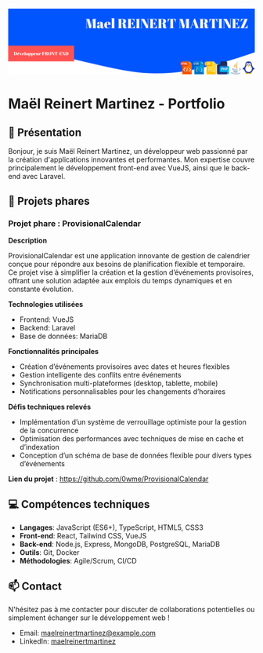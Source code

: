 ![alt text](./header.png)

# Maël Reinert Martinez - Portfolio

## 👋 Présentation

Bonjour, je suis Maël Reinert Martinez, un développeur web passionné par la création d'applications innovantes et performantes. Mon expertise couvre principalement le développement front-end avec VueJS, ainsi que le back-end avec Laravel.

## 🚀 Projets phares

### Projet phare : ProvisionalCalendar

**Description**

ProvisionalCalendar est une application innovante de gestion de calendrier conçue pour répondre aux besoins de planification flexible et temporaire. Ce projet vise à simplifier la création et la gestion d’événements provisoires, offrant une solution adaptée aux emplois du temps dynamiques et en constante évolution.

**Technologies utilisées**

- Frontend: VueJS
- Backend: Laravel
- Base de données: MariaDB

**Fonctionnalités principales**

- Création d’événements provisoires avec dates et heures flexibles
- Gestion intelligente des conflits entre événements
- Synchronisation multi-plateformes (desktop, tablette, mobile)
- Notifications personnalisables pour les changements d’horaires

**Défis techniques relevés**

- Implémentation d’un système de verrouillage optimiste pour la gestion de la concurrence
- Optimisation des performances avec techniques de mise en cache et d’indexation
- Conception d’un schéma de base de données flexible pour divers types d’événements

**Lien du projet** : https://github.com/0wme/ProvisionalCalendar

## 💻 Compétences techniques

- **Langages**: JavaScript (ES6+), TypeScript, HTML5, CSS3
- **Front-end**: React, Tailwind CSS, VueJS
- **Back-end**: Node.js, Express, MongoDB, PostgreSQL, MariaDB
- **Outils**: Git, Docker
- **Méthodologies**: Agile/Scrum, CI/CD

## 📫 Contact

N'hésitez pas à me contacter pour discuter de collaborations potentielles ou simplement échanger sur le développement web !

- Email: maelreinertmartinez@example.com
- LinkedIn: [maelreinertmartinez](https://www.linkedin.com/in/mael-reinert-martinez-515633217/)
